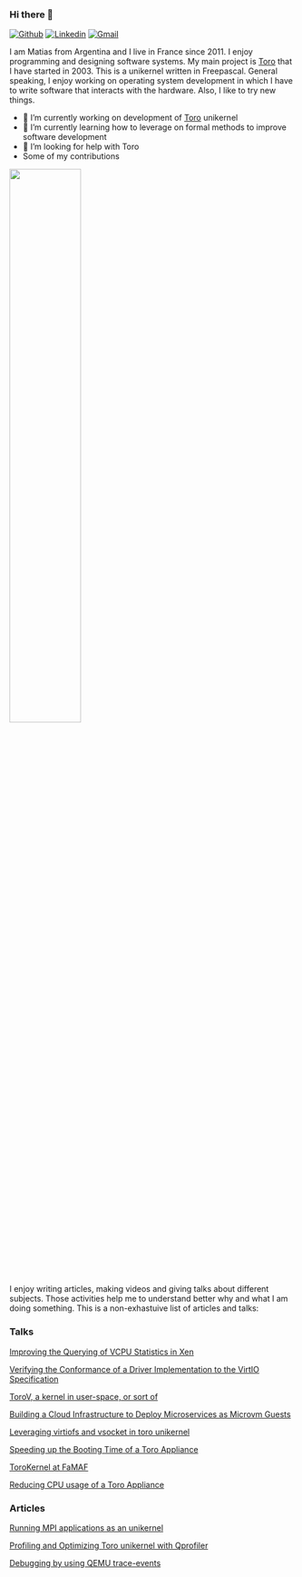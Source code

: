 ### Hi there 👋
[![Github](https://img.shields.io/badge/-Github-000?style=flat&logo=Github&logoColor=white)](https://github.com/MatiasVara)
[![Linkedin](https://img.shields.io/badge/-LinkedIn-blue?style=flat&logo=Linkedin&logoColor=white)](https://www.linkedin.com/in/matias-vara/)
[![Gmail](https://img.shields.io/badge/-Gmail-c14438?style=flat&logo=Gmail&logoColor=white)](mailto:matiasevara@gmail.com)

I am Matias from Argentina and I live in France since 2011. I enjoy programming and designing software systems. My main project is [Toro](httt://www.torokernel.io) that I have started in 2003. This is a unikernel written in Freepascal. General speaking, I enjoy working on operating system development in which I have to write software that interacts with the hardware. Also, I like to try new things.
- 🔭 I’m currently working on development of [Toro](htttp://www.torokernel.io) unikernel
- 🌱 I’m currently learning how to leverage on formal methods to improve software development
- 🤔 I’m looking for help with Toro
- Some of my contributions
<p>
<img width="50%" align="center" src="https://github-readme-stats.vercel.app/api?username=MatiasVara&show_icons=true&hide_border=true" />
</p>

I enjoy writing articles, making videos and giving talks about different subjects. Those activities help me to understand better why and what I am doing something. This is a non-exhastuive list of articles and talks:

### Talks
[Improving the Querying of VCPU Statistics in Xen](https://youtu.be/8uuFAjYDK9U)

[Verifying the Conformance of a Driver Implementation to the VirtIO Specification](https://youtu.be/KwcyXMOn8xE)

[ToroV, a kernel in user-space, or sort of](https://youtu.be/t6wSikeFVkw)

[Building a Cloud Infrastructure to Deploy Microservices as Microvm Guests](https://youtu.be/fLsNjMduQmA)

[Leveraging virtiofs and vsocket in toro unikernel](https://youtu.be/9mLlNSRwJNs)

[Speeding up the Booting Time of a Toro Appliance](https://youtu.be/N-nqzo_vzHE)

[ToroKernel at FaMAF](https://youtu.be/HGc8s_Ksjo8)

[Reducing CPU usage of a Toro Appliance](https://youtu.be/aKUrUCwCyY8)

### Articles

[Running MPI applications as an unikernel](http://torokerneleng.blogspot.com/2023/01/running-mpi-applications-as-unikernel.html)

[Profiling and Optimizing Toro unikernel with Qprofiler](http://torokerneleng.blogspot.com/2022/09/profiling-and-optimizing-toro-unikernel.html)

[Debugging by using QEMU trace-events](http://torokerneleng.blogspot.com/2020/08/debugging-by-using-qemu-trace-events.html)
[](http://torokerneleng.blogspot.com/2023/01/running-mpi-applications-as-unikernel.html)
